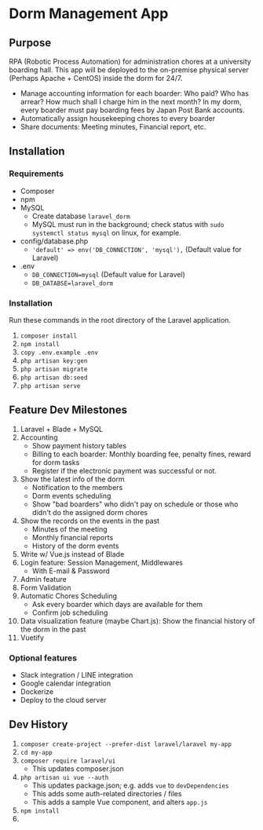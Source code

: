 # Dorm Management App

## Purpose

RPA (Robotic Process Automation) for administration chores at a university boarding hall. This app will be deployed to the on-premise physical server (Perhaps Apache + CentOS) inside the dorm for 24/7.

- Manage accounting information for each boarder: Who paid? Who has arrear? How much shall I charge him in the next month? In my dorm, every boarder must pay boarding fees by Japan Post Bank accounts.
- Automatically assign housekeeping chores to every boarder
- Share documents: Meeting minutes, Financial report, etc.

## Installation

### Requirements

- Composer
- npm
- MySQL
    - Create database `laravel_dorm`
    - MySQL must run in the background; check status with `sudo systemctl status mysql` on linux, for example.
- config/database.php
    - `'default' => env('DB_CONNECTION', 'mysql'),` (Default value for Laravel)
- .env
    - `DB_CONNECTION=mysql` (Default value for Laravel)
    - `DB_DATABSE=laravel_dorm`

### Installation

Run these commands in the root directory of the Laravel application.

1. `composer install`
1. `npm install`
1. `copy .env.example .env`
1. `php artisan key:gen`
1. `php artisan migrate`
1. `php artisan db:seed`
1. `php artisan serve`

## Feature Dev Milestones

1. Laravel + Blade + MySQL
1. Accounting
    - Show payment history tables
    - Billing to each boarder: Monthly boarding fee, penalty fines, reward for dorm tasks
    - Register if the electronic payment was successful or not.
1. Show the latest info of the dorm
    - Notification to the members
    - Dorm events scheduling
    - Show "bad boarders" who didn't pay on schedule or those who didn't do the assigned dorm chores
1. Show the records on the events in the past
    - Minutes of the meeting
    - Monthly financial reports
    - History of the dorm events
1. Write w/ Vue.js instead of Blade
1. Login feature: Session Management, Middlewares
    - With E-mail & Password
1. Admin feature
1. Form Validation
1. Automatic Chores Scheduling
    - Ask every boarder which days are available for them
    - Confirm job scheduling
1. Data visualization feature (maybe Chart.js): Show the financial history of the dorm in the past
1. Vuetify

### Optional features
- Slack integration / LINE integration
- Google calendar integration
- Dockerize
- Deploy to the cloud server


## Dev History

1. `composer create-project --prefer-dist laravel/laravel my-app`
2. `cd my-app`
4. `composer require laravel/ui`
    - This updates composer.json
5. `php artisan ui vue --auth`
    - This updates package.json; e.g. adds `vue` to `devDependencies`
    - This adds some auth-related directories / files
    - This adds a sample Vue component, and alters `app.js`
6. `npm install`
7. 

